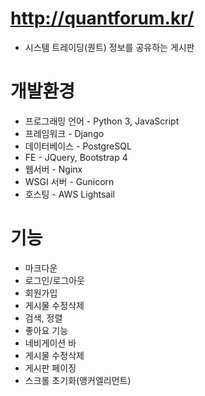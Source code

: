 # http://quantforum.kr/
* 시스템 트레이딩(퀀트) 정보를 공유하는 게시판

# 개발환경
* 프로그래밍 언어 - Python 3, JavaScript
* 프레임워크 - Django
* 데이터베이스 - PostgreSQL
* FE - JQuery, Bootstrap 4
* 웹서버 - Nginx
* WSGI 서버 - Gunicorn
* 호스팅 - AWS Lightsail

# 기능
* 마크다운
* 로그인/로그아웃
* 회원가입
* 게시물 수정삭제
* 검색, 정렬
* 좋아요 기능
* 네비게이션 바 
* 게시물 수정삭제
* 게시판 페이징
* 스크롤 초기화(앵커엘리먼트)
